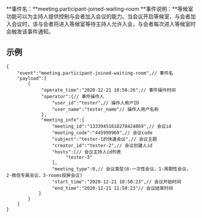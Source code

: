 
**事件名：**meeting.participant-joined-waiting-room
**事件说明：**等候室功能可以为主持人提供控制与会者加入会议的能力。当会议开启等候室，与会者加入会议时，该与会者将进入等候室等待主持人允许入会，与会者每次进入等候室时会触发该事件通知。




## 示例
```Plaintext
{
    "event":"meeting.participant-joined-waiting-room",// 事件名
    "payload":[
        {
             "operate_time":"2020-12-21 10:50:26",// 事件操作时间
             "operator":{// 事件操作人
                 "user_id":"tester",// 操作人用户ID
                 "user_name":"tester_name"// 操作人用户名称
             },            
             "meeting_info":{
                 "meeting_id":"13339451618278424869",// 会议id
                 "meeting_code":"445999969",// 会议code
                 "subject":"tester-1的快速会议",// 会议主题
                 "creator_id":"tester-2",// 会议创建人id
                 "hosts":[// 会议主持人id列表
                      "tester-3"
                 ],
                 "meeting_type":0,// 会议类型(0-一次性会议，1-周期性会议，2-微信专属会议，3-rooms投屏会议)
                 "start_time":"2020-12-21 10:50:23",// 会议开始时间
                 "end_time":"2020-12-21 11:50:23"// 会议结束时间
            }
        }
    ]
}
```
